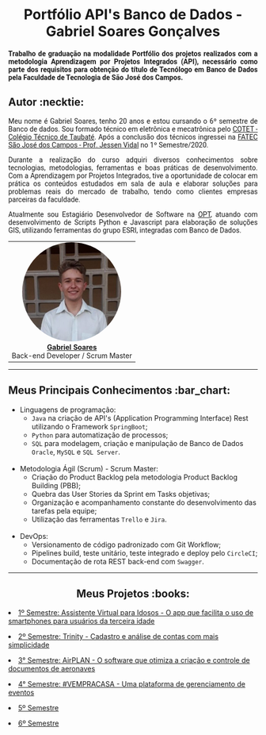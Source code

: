 <html>
<body>
  
 <h1 align="center"> Portfólio API's Banco de Dados - Gabriel Soares Gonçalves</h1>  
  <h4 align="justify" style="font-family:roboto;"> Trabalho de graduação na modalidade Portfólio dos projetos realizados com a metodologia Aprendizagem por Projetos Integrados (API), necessário como parte dos requisitos para obtenção do título de Tecnólogo em Banco de Dados pela Faculdade de Tecnologia de São José dos Campos.</h4>
  
  <h2> Autor :necktie: </h2>
  
  <p align="justify" style="font-family:roboto;"> Meu nome é Gabriel Soares, tenho 20 anos e estou cursando o 6º semestre de Banco de dados. Sou formado técnico em eletrônica e mecatrônica pelo <a href="https://www.cotet.com.br/cursos-tecnicos/">COTET - Colégio Técnico de Taubaté</a>. Após a conclusão dos técnicos ingressei na <a href="https://fatecsjc-prd.azurewebsites.net/">FATEC São José dos Campos - Prof. Jessen Vidal</a> no 1º Semestre/2020.</p>
  <p align="justify" style="font-family:roboto;"> Durante a realização do curso adquiri diversos conhecimentos sobre tecnologias, metodologias, ferramentas e boas práticas de desenvolvimento. Com a Aprendizagem por Projetos Integrados, tive a oportunidade de colocar em prática os conteúdos estudados em sala de aula e elaborar soluções para problemas reais do mercado de trabalho, tendo como clientes empresas parceiras da faculdade. </p>
  <p align="justify" style="font-family:roboto;"> Atualmente sou Estagiário Desenvolvedor de Software na <a href="https://opt.com.br/">OPT</a>, atuando com desenvolvimento de Scripts Python e Javascript para elaboração de soluções GIS, utilizando ferramentas do grupo ESRI, integradas com Banco de Dados.</p>
  
  <table align="center">
   <tr>
    <td align="center"><a href="https://www.linkedin.com/in/gabrielsoaresgoncalves/"><img style="border-radius: 50%;" src="https://github.com/GabrielSG20/Portfolio/blob/main/images/GabrielSoares.jfif" width="200px;" alt=""/><br/><b>Gabriel Soares</b></a>
      <br/>
      Back-end Developer / Scrum Master
     </td>
   </tr>
  </table>
  
---

<h2> Meus Principais Conhecimentos :bar_chart:</h2>
<ul>
  <li>Linguagens de programação:
  <ul>
    <li><code>Java</code> na criação de API's (Application Programming Interface) Rest utilizando o Framework <code>SpringBoot</code>;</li>
    <li><code>Python</code> para automatização de processos;</li>
    <li><code>SQL</code> para modelagem, criação e manipulação de Banco de Dados <code>Oracle</code>, <code>MySQL</code> e <code>SQL Server</code>.</li>
    </ul></li>
  <br>
  <li> Metodologia Ágil (Scrum) - Scrum Master:
  <ul> 
    <li>Criação do Product Backlog pela metodologia Product Backlog Building (PBB);</li>
    <li>Quebra das User Stories da Sprint em Tasks objetivas;</li>
    <li>Organização e acompanhamento constante do desenvolvimento das tarefas pela equipe;</li>
    <li>Utilização das ferramentas <code>Trello</code> e <code>Jira</code>.</li> 
    </ul></li>
  <br>
  <li> DevOps:
  <ul> 
    <li>Versionamento de código padronizado com Git Workflow;</li>
    <li>Pipelines build, teste unitário, teste integrado e deploy pelo <code>CircleCI</code>;</li>
    <li>Documentação de rota REST back-end com <code>Swagger</code>.</li>
    </ul></li>
  </ul>

---

 <h2 align="center"> Meus Projetos :books:</h2>
 
   <p align="justify" style="font-family:roboto;"><li><a href="https://github.com/GabrielSG20/Portfolio/blob/main/API_1.md"> 1º Semestre: Assistente Virtual para Idosos - O app que facilita o uso de smartphones para usuários da terceira idade</a></li></p>
   <p align="justify" style="font-family:roboto;"><li><a href="https://github.com/GabrielSG20/Portfolio/blob/main/API_2.md"> 2º Semestre: Trinity - Cadastro e análise de contas com mais simplicidade</a></a></li></p>
   <p align="justify" style="font-family:roboto;"><li><a href="https://github.com/GabrielSG20/Portfolio/blob/main/API_3.md"> 3° Semestre: AirPLAN - O software que otimiza a criação e controle de documentos de aeronaves</a></a></li></p>
   <p align="justify" style="font-family:roboto;"><li><a href="https://github.com/GabrielSG20/Portfolio/blob/main/API_4.md"> 4° Semestre: #VEMPRACASA - Uma plataforma de gerenciamento de eventos</a></li></p>
   <p align="justify" style="font-family:roboto;"><li><a href="https://github.com/GabrielSG20/Portfolio/blob/main/API_5.md"> 5º Semestre</a></a></li></p>
   <p align="justify" style="font-family:roboto;"><li><a href="https://github.com/GabrielSG20/Portfolio/blob/main/API_6.md"> 6º Semestre</a></a></li></p>

</body>
</html>
